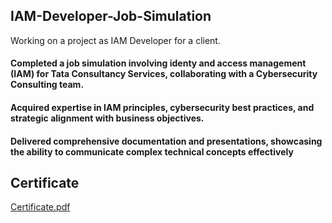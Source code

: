 ## IAM-Developer-Job-Simulation
Working on a project as IAM Developer for a client.


#### Completed a job simulation involving identy and access management (IAM) for Tata Consultancy Services, collaborating with a Cybersecurity Consulting team.

#### Acquired expertise in IAM principles, cybersecurity best practices, and strategic alignment with business objectives.

#### Delivered comprehensive documentation and presentations, showcasing the ability to communicate complex technical concepts effectively


## Certificate

[Certificate.pdf](https://github.com/user-attachments/files/17563912/Certificate.pdf)
